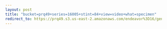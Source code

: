 ```yaml
---
layout: post
title: "bucket=prq49+series=16005+stint=84+view=video+what=specimen"
redirect_to: https://prq49.s3.us-east-2.amazonaws.com/endeavor%3D16/genomes/stage%3D0%2Bwhat%3Dgenerated/stint%3D84/series%3D16005/a%3Dgenome%2Bcriteria%3Dabundance%2Bmorph%3Dwildtype%2Bproc%3D0%2Bseries%3D16005%2Bstint%3D84%2Bthread%3D0%2Bvariation%3Dmaster%2Bext%3D.json.gz
---
```

